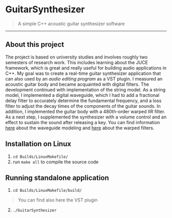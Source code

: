 # GuitarSynthesizer
> A simple C++ acoustic guitar synthesizer software
---
## About this project
The project is based on university studies and involves roughly two semesters of research work. This includes learning about the JUCE framework, which is great and really useful for building audio applications in C++. My goal was to create a real-time guitar synthesizer application that can also used by an _audio editing program_ as a VST plugin.
I measured an acoustic guitar body and became acquainted with digital filters. The development continued with implementation of the string model.
As a string model, I implemented a digital waveguide, which I had to add a fractional delay filter to accurately determine the fundamental frequency, and a loss filter to adjust the decay times of the components of the guitar sounds. In addition, I implemented the guitar body with a 480th-order warped IIR filter.
As a next step, I supplemented the synthesizer with a volume control and an effect to sustain the sound after releasing a key.
You can find information [here](https://ccrma.stanford.edu/~jos/pasp/Digital_Waveguide_Model.html) about the waveguide modeling and [here](https://www.ee.columbia.edu/~dpwe/papers/KarjHLH97-warp.pdf) about the warped filters.
## Installation on Linux
1. `cd Builds/LinuxMakefile/`
2. run `make all` to compile the source code
## Running standalone application
1. `cd Builds/LinuxMakefile/build/`
> You can find also here the VST plugin
2. `./GuitarSynthesizer`

